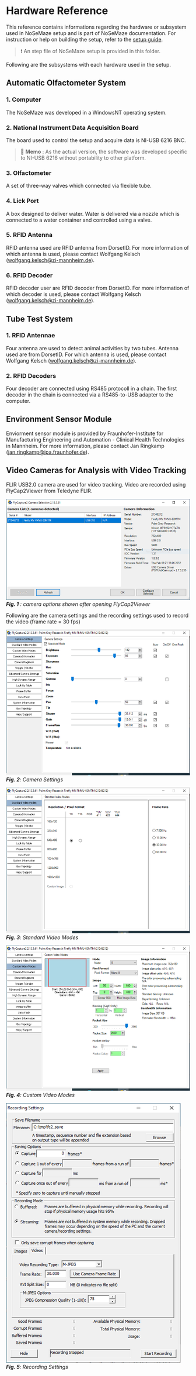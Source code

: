 # Hardware Reference

This reference contains informations regarding the hardware or subsystem used in NoSeMaze setup and is part of NoSeMaze documentation. For instruction or help on building the setup, refer to the [setup guide](../Guides/setupGuide.md).

> :exclamation: An step file of NoSeMaze setup is provided in this folder.

Following are the subsystems with each hardware used in the setup.

## Automatic Olfactometer System

### 1. Computer

The NoSeMaze was developed in a WindowsNT operating system.

### 2. National Instrument Data Acquisition Board

The board used to control the setup and acquire data is NI-USB 6216 BNC.

> :memo: **Memo** : As the actual version, the software was developed specific to NI-USB 6216 without portability to other platform.

### 3. Olfactometer

A set of three-way valves which connected via flexible tube.

### 4. Lick Port

A box designed to deliver water. Water is delivered via a nozzle which is connected to a water container and controlled using a valve.

### 5. RFID Antenna

RFID antenna used are RFID antenna from DorsetID. For more information of which antenna is used, please contact Wolfgang Kelsch (wolfgang.kelsch@zi-mannheim.de).

### 6. RFID Decoder

RFID decoder user are RFID decoder from DorsetID. For more information of which decoder is used, please contact Wolfgang Kelsch (wolfgang.kelsch@zi-mannheim.de).

## Tube Test System

### 1. RFID Antennae

Four antenna are used to detect animal activities by two tubes. Antenna used are from DorsetID. For which antenna is used, please contact Wolfgang Kelsch (wolfgang.kelsch@zi-mannheim.de).

### 2. RFID Decoders

Four decoder are connected using RS485 protocoll in a chain. The first decoder in the chain is connected via a RS485-to-USB adapter to the computer.

## Environment Sensor Module

Enviorment sensor module is provided by Fraunhofer-Institute for Manufacturing Engineering and Automation - Clinical Health Technologies in Mannheim. For more information, please contact Jan Ringkamp (jan.ringkamp@ipa.fraunhofer.de).

## Video Cameras for Analysis with Video Tracking

FLIR USB2.0 camera are used for video tracking. Video are recorded using FlyCap2Viewer from Teledyne FLIR.

![FlyCap2Viewer](../_images/FlyCap2Viewer01.PNG)
_**Fig. 1** : camera options shown after opening FlyCap2Viewer_

Following are the camera settings and the recording settings used to record the video (frame rate = 30 fps)

![FlyCap2CameraConfiguration](../_images/FlyCap2Viewer02.PNG)
_**Fig. 2**: Camera Settings_

![FlyCap2CameraConfiguration](../_images/FlyCap2Viewer03.PNG)
_**Fig. 3**: Standard Video Modes_

![FlyCap2CameraConfiguration](../_images/FlyCap2Viewer04.PNG)
_**Fig. 4**: Custom Video Modes_

![FlyCap2CameraConfiguration](../_images/FlyCap2Viewer05.PNG)
_**Fig. 5**: Recording Settings_
